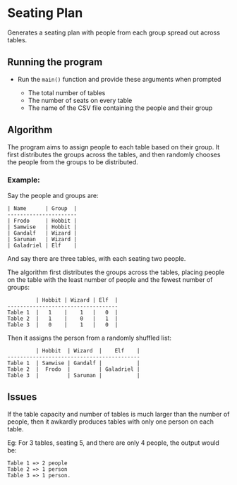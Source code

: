 # Seating Plan

Generates a seating plan with people from each group spread out across tables.

## Running the program

- Run the `main()` function and provide these arguments when prompted

  - The total number of tables
  - The number of seats on every table
  - The name of the CSV file containing the people and their group

## Algorithm

The program aims to assign people to each table based on their group. It first distributes the groups across the tables,
and then randomly chooses the people from the groups to be distributed.

### Example:

Say the people and groups are:

```
| Name      | Group  |
----------------------
| Frodo     | Hobbit |
| Samwise   | Hobbit |
| Gandalf   | Wizard |
| Saruman   | Wizard |
| Galadriel | Elf    |

```

And say there are three tables, with each seating two people.

The algorithm first distributes the groups across the tables, placing people on the table with the least number of
people and the fewest number of groups:

```
         | Hobbit | Wizard | Elf  |
-----------------------------------         
Table 1  |   1    |    1   |   0  |
Table 2  |   1    |    0   |   1  |
Table 3  |   0    |    1   |   0  |
```

Then it assigns the person from a randomly shuffled list:

```
         | Hobbit  | Wizard  |    Elf    |
------------------------------------------         
Table 1  | Samwise | Gandalf |           |
Table 2  |  Frodo  |         | Galadriel |
Table 3  |         | Saruman |           |
```

## Issues

If the table capacity and number of tables is much larger than the number of people, then it awkardly produces tables
with only one person on each table.

Eg: For 3 tables, seating 5, and there are only 4 people, the output would be:

```
Table 1 => 2 people 
Table 2 => 1 person 
Table 3 => 1 person.
```


